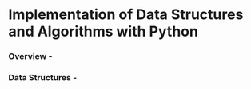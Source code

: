 # Implementation of Data Structures and Algorithms with Python
### Overview - 

### Data Structures -
